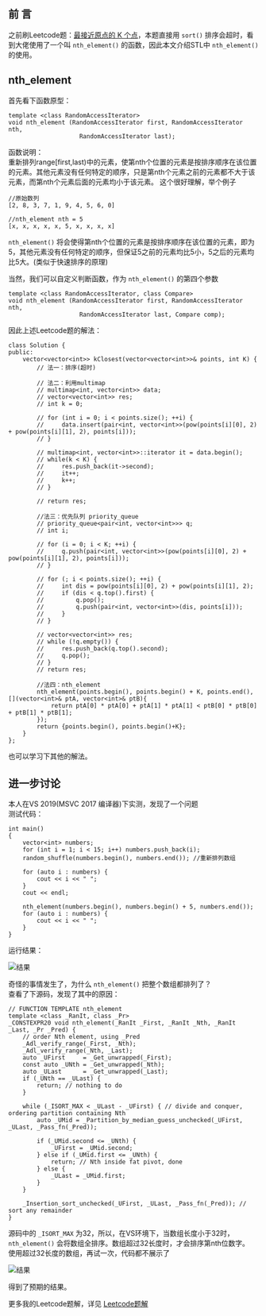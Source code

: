 ## 前 言
之前刷Leetcode题：[最接近原点的 K 个点](https://leetcode-cn.com/problems/k-closest-points-to-origin/)，本题直接用 `sort()` 排序会超时，看到大佬使用了一个叫 `nth_element()` 的函数，因此本文介绍STL中 `nth_element()` 的使用。

## nth_element
首先看下函数原型：
```
template <class RandomAccessIterator>
void nth_element (RandomAccessIterator first, RandomAccessIterator nth,
                    RandomAccessIterator last);
```
函数说明：  
重新排列range[first,last)中的元素，使第nth个位置的元素是按排序顺序在该位置的元素。其他元素没有任何特定的顺序，只是第nth个元素之前的元素都不大于该元素，而第nth个元素后面的元素均小于该元素。
这个很好理解，举个例子
```
//原始数列
[2, 8, 3, 7, 1, 9, 4, 5, 6, 0]

//nth_element nth = 5
[x, x, x, x, x, 5, x, x, x, x]
```
`nth_element()` 将会使得第nth个位置的元素是按排序顺序在该位置的元素，即为5，其他元素没有任何特定的顺序，但保证5之前的元素均比5小，5之后的元素均比5大。(类似于快速排序的原理)

当然，我们可以自定义判断函数，作为 `nth_element()` 的第四个参数
```
template <class RandomAccessIterator, class Compare>
void nth_element (RandomAccessIterator first, RandomAccessIterator nth,
                    RandomAccessIterator last, Compare comp);
```
因此上述Leetcode题的解法：
```
class Solution {
public:
    vector<vector<int>> kClosest(vector<vector<int>>& points, int K) {
        // 法一：排序(超时)

        // 法二：利用multimap
        // multimap<int, vector<int>> data;
        // vector<vector<int>> res;
        // int k = 0;

        // for (int i = 0; i < points.size(); ++i) {
        //     data.insert(pair<int, vector<int>>(pow(points[i][0], 2) + pow(points[i][1], 2), points[i]));
        // }

        // multimap<int, vector<int>>::iterator it = data.begin();
        // while(k < K) {
        //     res.push_back(it->second);
        //     it++;
        //     k++;
        // }

        // return res;

        //法三：优先队列 priority_queue
        // priority_queue<pair<int, vector<int>>> q;
        // int i;

        // for (i = 0; i < K; ++i) {
        //     q.push(pair<int, vector<int>>(pow(points[i][0], 2) + pow(points[i][1], 2), points[i]));
        // }

        // for (; i < points.size(); ++i) {
        //     int dis = pow(points[i][0], 2) + pow(points[i][1], 2);
        //     if (dis < q.top().first) {
        //         q.pop();
        //         q.push(pair<int, vector<int>>(dis, points[i]));
        //     }
        // }

        // vector<vector<int>> res;
        // while (!q.empty()) {
        //     res.push_back(q.top().second);
        //     q.pop();
        // }
        // return res;

        //法四：nth_element
        nth_element(points.begin(), points.begin() + K, points.end(), [](vector<int>& ptA, vector<int>& ptB){
            return ptA[0] * ptA[0] + ptA[1] * ptA[1] < ptB[0] * ptB[0] + ptB[1] * ptB[1];
        });
        return {points.begin(), points.begin()+K};
    }
};
```
也可以学习下其他的解法。

## 进一步讨论
本人在VS 2019(MSVC 2017 编译器)下实测，发现了一个问题  
测试代码：
```
int main()
{
    vector<int> numbers;
    for (int i = 1; i < 15; i++) numbers.push_back(i);
    random_shuffle(numbers.begin(), numbers.end()); //重新排列数组

    for (auto i : numbers) {
        cout << i << " ";
    }
    cout << endl;

    nth_element(numbers.begin(), numbers.begin() + 5, numbers.end());
    for (auto i : numbers) {
        cout << i << " ";
    }
}
```
运行结果：

![结果](https://upload-images.jianshu.io/upload_images/22192996-b97cc6874cb6194d.png?imageMogr2/auto-orient/strip%7CimageView2/2/w/1240)

奇怪的事情发生了，为什么 `nth_element()` 把整个数组都排列了？  
查看了下源码，发现了其中的原因：  
```
// FUNCTION TEMPLATE nth_element
template <class _RanIt, class _Pr>
_CONSTEXPR20 void nth_element(_RanIt _First, _RanIt _Nth, _RanIt _Last, _Pr _Pred) {
    // order Nth element, using _Pred
    _Adl_verify_range(_First, _Nth);
    _Adl_verify_range(_Nth, _Last);
    auto _UFirst     = _Get_unwrapped(_First);
    const auto _UNth = _Get_unwrapped(_Nth);
    auto _ULast      = _Get_unwrapped(_Last);
    if (_UNth == _ULast) {
        return; // nothing to do
    }

    while (_ISORT_MAX < _ULast - _UFirst) { // divide and conquer, ordering partition containing Nth
        auto _UMid = _Partition_by_median_guess_unchecked(_UFirst, _ULast, _Pass_fn(_Pred));

        if (_UMid.second <= _UNth) {
            _UFirst = _UMid.second;
        } else if (_UMid.first <= _UNth) {
            return; // Nth inside fat pivot, done
        } else {
            _ULast = _UMid.first;
        }
    }

    _Insertion_sort_unchecked(_UFirst, _ULast, _Pass_fn(_Pred)); // sort any remainder
}
```
源码中的 `_ISORT_MAX` 为32，所以，在VS环境下，当数组长度小于32时，`nth_element()` 会将数组全排序。数组超过32长度时，才会排序第nth位数字。  
使用超过32长度的数组，再试一次，代码都不展示了  

![结果](https://upload-images.jianshu.io/upload_images/22192996-2968be5f2a3a5542.png?imageMogr2/auto-orient/strip%7CimageView2/2/w/1240)

得到了预期的结果。

更多我的Leetcode题解，详见 [Leetcode题解](https://github.com/cyh1998/algorithm)
